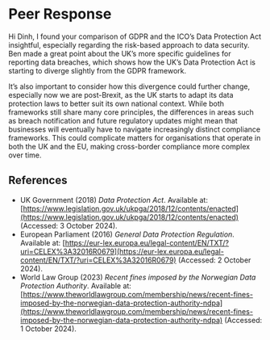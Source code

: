 # Peer Response

Hi Dinh, I found your comparison of GDPR and the ICO’s Data Protection Act insightful, especially regarding the risk-based approach to data security. Ben made a great point about the UK’s more specific guidelines for reporting data breaches, which shows how the UK’s Data Protection Act is starting to diverge slightly from the GDPR framework.

It’s also important to consider how this divergence could further change, especially now we are post-Brexit, as the UK starts to adapt its data protection laws to better suit its own national context. While both frameworks still share many core principles, the differences in areas such as breach notification and future regulatory updates might mean that businesses will eventually have to navigate increasingly distinct compliance frameworks. This could complicate matters for organisations that operate in both the UK and the EU, making cross-border compliance more complex over time.

## References
- UK Government (2018) *Data Protection Act*. Available at: [https://www.legislation.gov.uk/ukpga/2018/12/contents/enacted](https://www.legislation.gov.uk/ukpga/2018/12/contents/enacted) (Accessed: 3 October 2024).
- European Parliament (2016) *General Data Protection Regulation*. Available at: [https://eur-lex.europa.eu/legal-content/EN/TXT/?uri=CELEX%3A32016R0679](https://eur-lex.europa.eu/legal-content/EN/TXT/?uri=CELEX%3A32016R0679) (Accessed: 2 October 2024).
- World Law Group (2023) *Recent fines imposed by the Norwegian Data Protection Authority*. Available at: [https://www.theworldlawgroup.com/membership/news/recent-fines-imposed-by-the-norwegian-data-protection-authority-ndpa](https://www.theworldlawgroup.com/membership/news/recent-fines-imposed-by-the-norwegian-data-protection-authority-ndpa) (Accessed: 1 October 2024).
